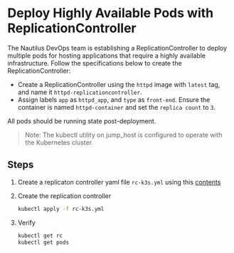 # Deploy Highly Available Pods with ReplicationController

The Nautilus DevOps team is establishing a ReplicationController to deploy multiple pods for hosting applications that require a highly available infrastructure. Follow the specifications below to create the ReplicationController:

- Create a ReplicationController using the `httpd` image with `latest` tag, and name it `httpd-replicationcontroller`.
- Assign labels `app` as `httpd_app`, and `type` as `front-end`. Ensure the container is named `httpd-container` and set the `replica count` to `3`.

All pods should be running state post-deployment.

> Note: The kubectl utility on jump_host is configured to operate with the Kubernetes cluster.

## Steps

1. Create a replicaton controller yaml file `rc-k3s.yml` using this [contents](./replication-controller.yml)
2. Create the replication controller

    ```sh
    kubectl apply -f rc-k3s.yml
    ```

3. Verify

    ```sh
    kubectl get rc
    kubectl get pods
    ```
